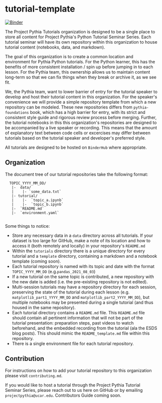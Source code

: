 # tutorial-template

[![Binder](https://mybinder.org/badge_logo.svg)](https://mybinder.org/v2/gh/ProjectPythiaTutorials/tutorial-template/HEAD)

The Project Pythia Tutorials organization is designed to be a single place to store all content for Project Pythia's Python Tutorial Seminar Series. Each tutorial seminar will have its own repository within this organization to house tutorial content (notebooks, data, and markdown).

The goal of this organization is to create a common location and environment for Pythia Python tutorials. For the Python learner, this has the benefits of more consistent installation / spin up before jumping in to each lesson. For the Pythia team, this ownership allows us to maintain content long-term so that we can fix things when they break or archive it, as we see fit.

We, the Pythia team, want to lower barrier of entry for the tutorial speaker to develop and host their tutorial content in this organization. For the speaker's convenience we will provide a simple repository template from which a new repository can be modeled. These new repositories differs from `pythia-foundations` book, which has a high barrier for entry, with its strict and consistent style guide and rigorous review process before merging. Further, the tutorial notebooks in this this organization's repositories are designed to be accompanied by a live speaker or recording. This means that the amount of explanatory text between code cells or excercises may differ between tutorials based on the tutorial speaker and developer's preferred style.

All tutorials are designed to be hosted on `BinderHub` where appropriate.

## Organization
The document tree of our tutorial repositories take the following format:

```
  TOPIC_YYYY_MM_DD/
   |-  data/
   |    |- `some_data.txt`
   |- tutorial/
   |    |-  `topic_a.ipynb`
   |    |-  `topic_b.ipynb`
   |-  `README.md`
   |-  `environment.yaml`
 
```

Some things to notice:
- Store any necessary data in a `data` directory across all tutorials. If your dataset is too large for GitHub, make a note of its location and how to access it (both remotely and locally) in your repository's `README.md`
- Within the `tutorials` directory there is a unique directory for every tutorial and a `template` directory, containing a markdown and a notebook template (coming soon). 
- Each tutorial repository is named with its topic and date with the format `TOPIC_YYYY_MM_DD` (e.g.`pandas_2021_08_03`)
- If a new tutorial on the same topic is contributed, a new repository with the new date is added (i.e. the pre-existing repository is not edited). 
- Multi-session tutorials may have a repository directory for each session, preserving the state of the tutorial during each lesson (e.g. `matplotlib_part1_YYYY_MM_DD` and `matplotlib_part2_YYYY_MM_DD`), but multiple notebooks may be presented during a single tutorial (and thus housed in the same repository).
- Each tutorial directory contains a `README.md` file. This `README.md` file should contain all pertinent information that will not be part of the tutorial presentation: preparation steps, past videos to watch beforehand, and the embedded recording from the tutorial (ala the ESDS blog posts). This should mimic the `README_template.md` file within this repository.
- There is a single environment file for each tutorial repository.

## Contribution

For instructions on how to add your tutorial repository to this organization please visit `contributing.md`.

If you would like to host a tutorial through the Project Pythia Tutorial Seminar Series, please reach out to us here on GitHub or by emailing `projectpythia@ucar.edu`. Contributors Guide coming soon.
